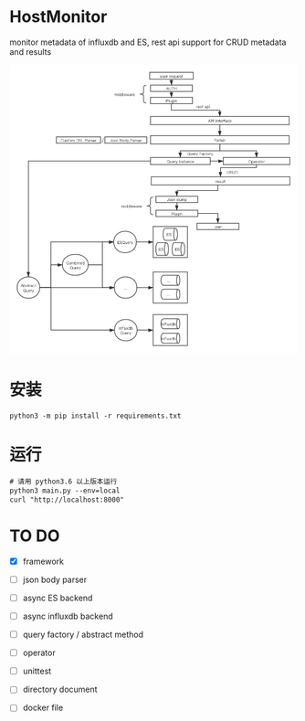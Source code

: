 # HostMonitor
monitor metadata of influxdb and ES, rest api support for CRUD metadata and results

![framework](./HostMonitor.png)

# 安装

    python3 -m pip install -r requirements.txt

# 运行

    # 请用 python3.6 以上版本运行
    python3 main.py --env=local
    curl "http://localhost:8000"

# TO DO
- [x] framework
- [ ] json body parser
- [ ] async ES backend
- [ ] async influxdb backend
- [ ] query factory / abstract method
- [ ] operator
- [ ] unittest
- [ ] directory document
- [ ] docker file


